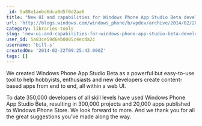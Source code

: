 ```yaml
---
_id: 5a88e1aebd6dca0d5f0d2aa6
title: "New UI and capabilities for Windows Phone App Studio Beta developers"
url: 'http://blogs.windows.com/windows_phone/b/wpdev/archive/2014/02/20/new-ui-and-capabilities-for-windows-phone-app-studio-beta-developers.aspx'
category: libraries-tools
slug: 'new-ui-and-capabilities-for-windows-phone-app-studio-beta-developers'
user_id: 5a83ce59d6eb0005c4ecda2c
username: 'bill-s'
createdOn: '2014-02-22T09:25:43.000Z'
tags: []
---
```


We created Windows Phone App Studio Beta as a powerful but easy-to-use tool to help hobbyists, enthusiasts and new developers create content-based apps from end to end, all within a web UI.

To date 350,000 developers of all skill levels have used Windows Phone App Studio Beta, resulting in 300,000 projects and 20,000 apps published to Windows Phone Store. We look forward to more. And we thank you for all the great suggestions you’ve made along the way.
